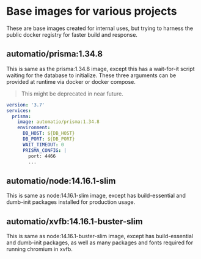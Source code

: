 # Base images for various projects

These are base images created for internal uses, but trying to harness the public docker registry for faster build and response.

## automatio/prisma:1.34.8

This is same as the prisma:1.34.8 image, except this has a wait-for-it script waiting for the database to initialize. These three arguments can be provided at runtime via docker or docker compose.

> This might be deprecated in near future.

```yml
version: '3.7'
services:
  prisma:
    image: automatio/prisma:1.34.8
    environment:
      DB_HOST: ${DB_HOST}
      DB_PORT: ${DB_PORT}
      WAIT_TIMEOUT: 0
      PRISMA_CONFIG: |
        port: 4466
        ...
```

## automatio/node:14.16.1-slim

This is same as node:14.16.1-slim image, except has build-essential and dumb-init packages installed for production usage.


## automatio/xvfb:14.16.1-buster-slim

This is same as node:14.16.1-buster-slim image, except has build-essential and dumb-init packages, as well as many packages and fonts required for running chromium in xvfb.